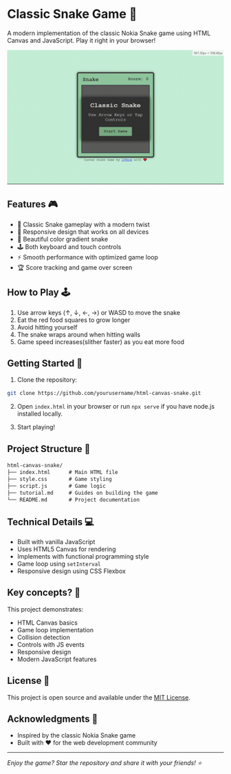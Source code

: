 # Classic Snake Game 🐍

A modern implementation of the classic Nokia Snake game using HTML Canvas and JavaScript. Play it right in your browser!

![Snake Game Screenshot](preview.gif)

## Features 🎮

- 🎯 Classic Snake gameplay with a modern twist
- 📱 Responsive design that works on all devices
- 🎨 Beautiful color gradient snake
- 🕹️ Both keyboard and touch controls
- ⚡ Smooth performance with optimized game loop
- 🏆 Score tracking and game over screen

## How to Play 🕹️

1. Use arrow keys (↑, ↓, ←, →) or WASD to move the snake
2. Eat the red food squares to grow longer
3. Avoid hitting yourself
4. The snake wraps around when hitting walls
5. Game speed increases(slither faster) as you eat more food

## Getting Started 🚀

1. Clone the repository:
```bash
git clone https://github.com/yourusername/html-canvas-snake.git
```

2. Open `index.html` in your browser or run `npx serve` if you have node.js installed locally.

3. Start playing!

## Project Structure 📁

```
html-canvas-snake/
├── index.html      # Main HTML file
├── style.css       # Game styling
├── script.js       # Game logic
├── tutorial.md     # Guides on building the game
└── README.md       # Project documentation
```

## Technical Details 💻

- Built with vanilla JavaScript
- Uses HTML5 Canvas for rendering
- Implements with functional programming style
- Game loop using `setInterval`
- Responsive design using CSS Flexbox

## Key concepts? 🤔

This project demonstrates:
- HTML Canvas basics
- Game loop implementation
- Collision detection
- Controls with JS events
- Responsive design
- Modern JavaScript features


## License 📄

This project is open source and available under the [MIT License](LICENSE).

## Acknowledgments 🙏

- Inspired by the classic Nokia Snake game
- Built with ❤️ for the web development community

---

*Enjoy the game? Star the repository and share it with your friends! ⭐*
